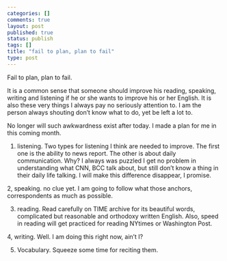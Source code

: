 ```yaml
--- 
categories: []
comments: true
layout: post
published: true
status: publish
tags: []
title: "fail to plan, plan to fail"
type: post
---
```

<div id="msgcns!3725CC0EE38B1F6!134" class="bvMsg">Fail to plan, plan to fail.




It is a common sense that someone should improve his reading, speaking, writing and listening if he or she wants to improve his or her English. It is also these very things I always pay no seriously attention to. I am the person always shouting don’t know what to do, yet be left a lot to.

No longer will such awkwardness exist after today. I made a plan for me in this coming month.

1. listening. Two types for listening I think are needed to improve. The first one is the ability to news report. The other is about daily communication. Why? I always was puzzled I get no problem in understanding what CNN, BCC talk about, but still don’t know a thing in their daily life talking. I will make this difference disappear, I promise.


2, speaking. no clue yet. I am going to follow what those anchors, correspondents as much as possible.

3. reading. Read carefully on TIME archive for its beautiful words, complicated but reasonable and orthodoxy written English. Also, speed in reading will get practiced for reading NYtimes or Washington Post.


4, writing. Well. I am doing this right now, ain’t I? 


5. Vocabulary. Squeeze some time for reciting them.</div>
